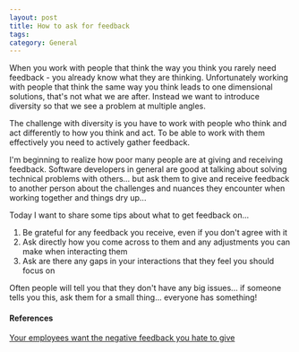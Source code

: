```yaml
---
layout: post
title: How to ask for feedback
tags: 
category: General
---
```


When you work with people that think the way you think you rarely need feedback - you already know what they are thinking. Unfortunately working with people that think the same way you think leads to one dimensional solutions, that's not what we are after. Instead we want to introduce diversity so that we see a problem at multiple angles.

The challenge with diversity is you have to work with people who think and act differently to how you think and act. To be able to work with them effectively you need to actively gather feedback. 

I'm beginning to realize how poor many people are at giving and receiving feedback. Software developers in general are good at talking about solving technical problems with others... but ask them to give and receive feedback to another person about the challenges and nuances they encounter when working together and things dry up...  

Today I want to share some tips about what to get feedback on...

1. Be grateful for any feedback you receive, even if you don't agree with it
2. Ask directly how you come across to them and any adjustments you can make when interacting them 
3. Ask are there any gaps in your interactions that they feel you should focus on

Often people will tell you that they don't have any big issues... if someone tells you this, ask them for a small thing... everyone has something! 

#### References

[Your employees want the negative feedback you hate to give](https://hbr.org/2014/01/your-employees-want-the-negative-feedback-you-hate-to-give)  
